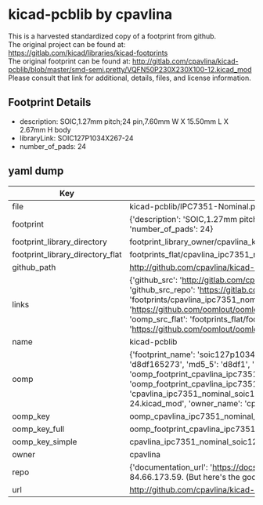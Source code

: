 # kicad-pcblib by cpavlina  
This is a harvested standardized copy of a footprint from github.  
The original project can be found at:  
https://gitlab.com/kicad/libraries/kicad-footprints  
The original footprint can be found at:
http://gitlab.com/cpavlina/kicad-pcblib/blob/master/smd-semi.pretty/VQFN50P230X230X100-12.kicad_mod
Please consult that link for additional, details, files, and license information.  
## Footprint Details
* description: SOIC,1.27mm pitch;24 pin,7.60mm W X 15.50mm L X 2.67mm H body  
* libraryLink: SOIC127P1034X267-24  
* number_of_pads: 24  
## yaml dump  
| Key | Value |  
| --- | --- |  
| file | kicad-pcblib/IPC7351-Nominal.pretty/SOIC127P1034X267-24.kicad_mod |  
| footprint | {'description': 'SOIC,1.27mm pitch;24 pin,7.60mm W X 15.50mm L X 2.67mm H body', 'libraryLink': 'SOIC127P1034X267-24', 'number_of_pads': 24} |  
| footprint_library_directory | footprint_library_owner/cpavlina_kicad-pcblib |  
| footprint_library_directory_flat | footprints_flat/cpavlina_ipc7351_nominal_soic127p1034x267_24/working |  
| github_path | http://github.com/cpavlina/kicad-pcblib/blob/master/IPC7351-Nominal.pretty/SOIC127P1034X267-24.kicad_mod |  
| links | {'github_src': 'http://gitlab.com/cpavlina/kicad-pcblib/blob/master/smd-semi.pretty/VQFN50P230X230X100-12.kicad_mod', 'github_src_repo': 'https://gitlab.com/kicad/libraries/kicad-footprints', 'oomp_bot': 'footprints/cpavlina_ipc7351_nominal_soic127p1034x267_24/working', 'oomp_bot_github': 'https://github.com/oomlout/oomlout_oomp_footprint_bot/tree/main/footprints/cpavlina_ipc7351_nominal_soic127p1034x267_24/working', 'oomp_src_flat': 'footprints_flat/footprints_flat/cpavlina_ipc7351_nominal_soic127p1034x267_24/working', 'oomp_src_flat_github': 'https://github.com/oomlout/oomlout_oomp_footprint_src/tree/main/footprints_flat/cpavlina_ipc7351_nominal_soic127p1034x267_24/working'} |  
| name | kicad-pcblib |  
| oomp | {'footprint_name': 'soic127p1034x267_24', 'library_name': 'ipc7351_nominal', 'md5': 'd8df165273d4e0c0c00a6aebe8c2665c', 'md5_10': 'd8df165273', 'md5_5': 'd8df1', 'md5_6': 'd8df16', 'oomp_key': 'oomp_cpavlina_ipc7351_nominal_soic127p1034x267_24', 'oomp_key_extra': 'oomp_footprint_cpavlina_ipc7351_nominal_soic127p1034x267_24', 'oomp_key_full': 'oomp_footprint_cpavlina_ipc7351_nominal_soic127p1034x267_24_d8df16', 'oomp_key_simple': 'cpavlina_ipc7351_nominal_soic127p1034x267_24', 'original_filename': 'kicad-pcblib/IPC7351-Nominal.pretty/SOIC127P1034X267-24.kicad_mod', 'owner_name': 'cpavlina'} |  
| oomp_key | oomp_cpavlina_ipc7351_nominal_soic127p1034x267_24 |  
| oomp_key_full | oomp_footprint_cpavlina_ipc7351_nominal_soic127p1034x267_24 |  
| oomp_key_simple | cpavlina_ipc7351_nominal_soic127p1034x267_24 |  
| owner | cpavlina |  
| repo | {'documentation_url': 'https://docs.github.com/rest/overview/resources-in-the-rest-api#rate-limiting', 'message': "API rate limit exceeded for 84.66.173.59. (But here's the good news: Authenticated requests get a higher rate limit. Check out the documentation for more details.)"} |  
| url | http://github.com/cpavlina/kicad-pcblib |  

